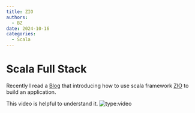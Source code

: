 ```yaml
---
title: ZIO
authors:
  - BZ
date: 2024-10-16
categories: 
  - Scala
---
```


# Scala Full Stack 
Recently I read a [Blog](https://adrianfilip.com/2022/06/27/scala-3-zio-2-zhttp-laminar-proof-of-concept-impressions/) that introducing how to use
scala framework [ZIO](https://github.com/zio/zio) to build an application.
<!-- more -->

This video is helpful to understand it.
![type:video](https://www.youtube.com/embed/yQgo2qGcAd0)



